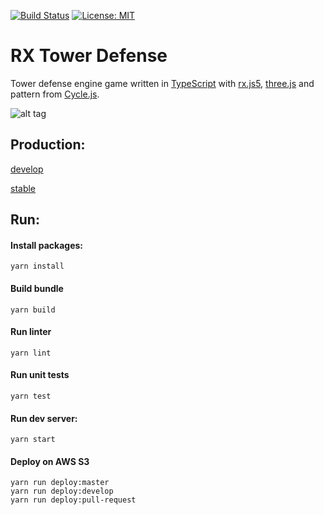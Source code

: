 [![Build Status](https://travis-ci.org/przemyslawjanpietrzak/RxTowerDefense.svg?branch=develop)](https://travis-ci.org/przemyslawjanpietrzak/RxTowerDefense)
[![License: MIT](https://img.shields.io/badge/License-MIT-yellow.svg)](https://opensource.org/licenses/MIT)


# RX Tower Defense

Tower defense engine game written in [TypeScript](https://github.com/Microsoft/TypeScript) with [rx.js5](https://github.com/ReactiveX/rxjs), [three.js](https://github.com/mrdoob/three.js/) and pattern from [Cycle.js](https://github.com/cyclejs/cyclejs).

![alt tag](https://przemyslawjanpietrzak.github.io/rxtd1.png)

## Production:

[develop](https://s3.eu-central-1.amazonaws.com/rxtd-develop/index.html)

[stable](https://s3.eu-central-1.amazonaws.com/rxtd-master/index.html)

## Run:

#### Install packages:
```
yarn install
```

#### Build bundle
```
yarn build
```

#### Run linter
```
yarn lint
```

#### Run unit tests
```
yarn test
```

#### Run dev server:
```
yarn start
```

#### Deploy on AWS S3
```
yarn run deploy:master
yarn run deploy:develop
yarn run deploy:pull-request
```
